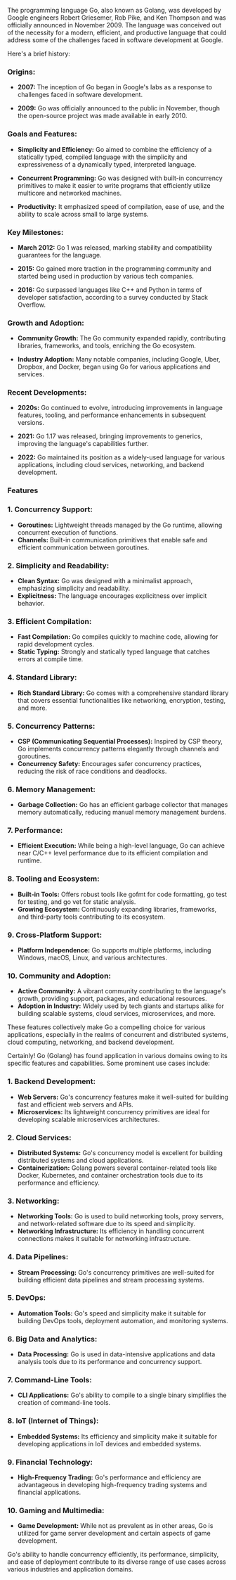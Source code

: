The programming language Go, also known as Golang, was developed by Google engineers Robert Griesemer, Rob Pike, and Ken Thompson and was officially announced in November 2009. The language was conceived out of the necessity for a modern, efficient, and productive language that could address some of the challenges faced in software development at Google.

Here's a brief history:

### Origins:

- **2007:** The inception of Go began in Google's labs as a response to challenges faced in software development.
  
- **2009:** Go was officially announced to the public in November, though the open-source project was made available in early 2010.

### Goals and Features:

- **Simplicity and Efficiency:** Go aimed to combine the efficiency of a statically typed, compiled language with the simplicity and expressiveness of a dynamically typed, interpreted language.

- **Concurrent Programming:** Go was designed with built-in concurrency primitives to make it easier to write programs that efficiently utilize multicore and networked machines.

- **Productivity:** It emphasized speed of compilation, ease of use, and the ability to scale across small to large systems.

### Key Milestones:

- **March 2012:** Go 1 was released, marking stability and compatibility guarantees for the language.

- **2015:** Go gained more traction in the programming community and started being used in production by various tech companies.

- **2016:** Go surpassed languages like C++ and Python in terms of developer satisfaction, according to a survey conducted by Stack Overflow.

### Growth and Adoption:

- **Community Growth:** The Go community expanded rapidly, contributing libraries, frameworks, and tools, enriching the Go ecosystem.

- **Industry Adoption:** Many notable companies, including Google, Uber, Dropbox, and Docker, began using Go for various applications and services.

### Recent Developments:

- **2020s:** Go continued to evolve, introducing improvements in language features, tooling, and performance enhancements in subsequent versions.

- **2021:** Go 1.17 was released, bringing improvements to generics, improving the language's capabilities further.

- **2022:** Go maintained its position as a widely-used language for various applications, including cloud services, networking, and backend development.

### Features

### 1. **Concurrency Support:**
   - **Goroutines:** Lightweight threads managed by the Go runtime, allowing concurrent execution of functions.
   - **Channels:** Built-in communication primitives that enable safe and efficient communication between goroutines.

### 2. **Simplicity and Readability:**
   - **Clean Syntax:** Go was designed with a minimalist approach, emphasizing simplicity and readability.
   - **Explicitness:** The language encourages explicitness over implicit behavior.

### 3. **Efficient Compilation:**
   - **Fast Compilation:** Go compiles quickly to machine code, allowing for rapid development cycles.
   - **Static Typing:** Strongly and statically typed language that catches errors at compile time.

### 4. **Standard Library:**
   - **Rich Standard Library:** Go comes with a comprehensive standard library that covers essential functionalities like networking, encryption, testing, and more.

### 5. **Concurrency Patterns:**
   - **CSP (Communicating Sequential Processes):** Inspired by CSP theory, Go implements concurrency patterns elegantly through channels and goroutines.
   - **Concurrency Safety:** Encourages safer concurrency practices, reducing the risk of race conditions and deadlocks.

### 6. **Memory Management:**
   - **Garbage Collection:** Go has an efficient garbage collector that manages memory automatically, reducing manual memory management burdens.

### 7. **Performance:**
   - **Efficient Execution:** While being a high-level language, Go can achieve near C/C++ level performance due to its efficient compilation and runtime.

### 8. **Tooling and Ecosystem:**
   - **Built-in Tools:** Offers robust tools like gofmt for code formatting, go test for testing, and go vet for static analysis.
   - **Growing Ecosystem:** Continuously expanding libraries, frameworks, and third-party tools contributing to its ecosystem.

### 9. **Cross-Platform Support:**
   - **Platform Independence:** Go supports multiple platforms, including Windows, macOS, Linux, and various architectures.

### 10. **Community and Adoption:**
   - **Active Community:** A vibrant community contributing to the language's growth, providing support, packages, and educational resources.
   - **Adoption in Industry:** Widely used by tech giants and startups alike for building scalable systems, cloud services, microservices, and more.

These features collectively make Go a compelling choice for various applications, especially in the realms of concurrent and distributed systems, cloud computing, networking, and backend development.

Certainly! Go (Golang) has found application in various domains owing to its specific features and capabilities. Some prominent use cases include:

### 1. **Backend Development:**
   - **Web Servers:** Go's concurrency features make it well-suited for building fast and efficient web servers and APIs.
   - **Microservices:** Its lightweight concurrency primitives are ideal for developing scalable microservices architectures.

### 2. **Cloud Services:**
   - **Distributed Systems:** Go's concurrency model is excellent for building distributed systems and cloud applications.
   - **Containerization:** Golang powers several container-related tools like Docker, Kubernetes, and container orchestration tools due to its performance and efficiency.

### 3. **Networking:**
   - **Networking Tools:** Go is used to build networking tools, proxy servers, and network-related software due to its speed and simplicity.
   - **Networking Infrastructure:** Its efficiency in handling concurrent connections makes it suitable for networking infrastructure.

### 4. **Data Pipelines:**
   - **Stream Processing:** Go's concurrency primitives are well-suited for building efficient data pipelines and stream processing systems.

### 5. **DevOps:**
   - **Automation Tools:** Go's speed and simplicity make it suitable for building DevOps tools, deployment automation, and monitoring systems.

### 6. **Big Data and Analytics:**
   - **Data Processing:** Go is used in data-intensive applications and data analysis tools due to its performance and concurrency support.

### 7. **Command-Line Tools:**
   - **CLI Applications:** Go's ability to compile to a single binary simplifies the creation of command-line tools.

### 8. **IoT (Internet of Things):**
   - **Embedded Systems:** Its efficiency and simplicity make it suitable for developing applications in IoT devices and embedded systems.

### 9. **Financial Technology:**
   - **High-Frequency Trading:** Go's performance and efficiency are advantageous in developing high-frequency trading systems and financial applications.

### 10. **Gaming and Multimedia:**
   - **Game Development:** While not as prevalent as in other areas, Go is utilized for game server development and certain aspects of game development.

Go's ability to handle concurrency efficiently, its performance, simplicity, and ease of deployment contribute to its diverse range of use cases across various industries and application domains.
